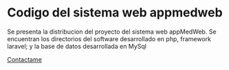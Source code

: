# Codigo del sistema web appmedweb

Se presenta la distribucion del proyecto del sistema web appMedWeb.
Se encuentran los directorios del software desarrollado en php, framework laravel; y la base de datos desarrollada en MySql

[Contactame](https://www.facebook.com/your.Mason)
